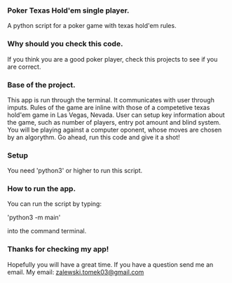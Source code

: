 ### Poker Texas Hold'em single player.

A python script for a poker game with texas hold'em rules.


### Why should you check this code.

If you think you are a good poker player, check this projects to
see if you are correct.


### Base of the project.

This app is run through the terminal. It communicates with user
through imputs. Rules of the game are inline with those of a competetive
texas hold'em game in Las Vegas, Nevada. User can setup key information
about the game, such as number of players, entry pot amount and blind system.
You will be playing against a computer oponent, whose moves are chosen by an
algorythm. Go ahead, run this code and give it a shot!


### Setup

You need 'python3' or higher to run this script.


### How to run the app.

You can run the script by typing:

'python3 -m main'

into the command terminal.


### Thanks for checking my app!

Hopefully you will have a great time.
If you have a question send me an email.
My email: zalewski.tomek03@gmail.com